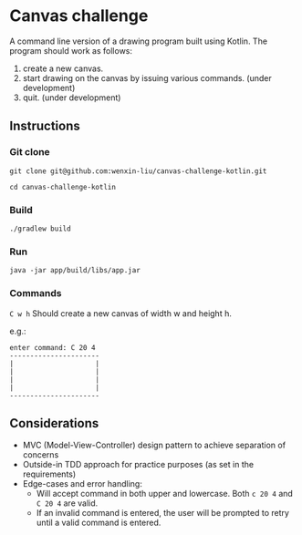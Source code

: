 # Canvas challenge
A command line version of a drawing program built using Kotlin.
The program should work as follows:
1. create a new canvas.
2. start drawing on the canvas by issuing various commands. (under development) 
3. quit. (under development)

## Instructions
### Git clone
`git clone git@github.com:wenxin-liu/canvas-challenge-kotlin.git`

`cd canvas-challenge-kotlin`

### Build
`./gradlew build` 

### Run
`java -jar app/build/libs/app.jar`

### Commands
`C w h` Should create a new canvas of width w and height h.

e.g.:

```
enter command: C 20 4
---------------------- 
|                    |
|                    |
|                    |
|                    |
----------------------
```

## Considerations
* MVC (Model-View-Controller) design pattern to achieve separation of concerns
* Outside-in TDD approach for practice purposes (as set in the requirements) 
* Edge-cases and error handling:
  * Will accept command in both upper and lowercase. Both `c 20 4` and `C 20 4` are valid.
  * If an invalid command is entered, the user will be prompted to retry until a valid command is entered.
